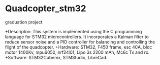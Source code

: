 # Quadcopter_stm32
graduation project

   +Descripton: This system is implemented using the C programming language for STM32 microcontrollers. It incorporates a Kalman filter to reduce sensor noise and a PID controller for balancing and controlling the flight of the quadcopter.
   +Hardware: STM32, F450 frame, esc 40A, bldc motor 1400Kv, mpu6050, nrf24l01, Lipo 3s 2200 mAh, Mc6c Tx and rx.
   +Software: STM32Cubemx, STMStudio, LibreCad. 
